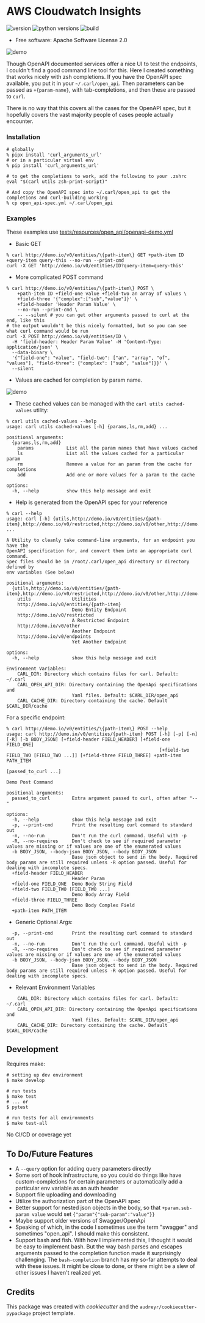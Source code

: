 # AWS Cloudwatch Insights

![version](https://img.shields.io/pypi/v/curl_arguments_url)
![python versions](https://img.shields.io/pypi/pyversions/curl_arguments_url)
![build](https://img.shields.io/github/actions/workflow/status/valmikirao/curl_arguments_url/push-workflow.yml?branch=master)

* Free software: Apache Software License 2.0

![demo](https://raw.githubusercontent.com/valmikirao/curl_arguments_url/master/assets/demo.gif)

Though OpenAPI documented services offer a nice UI to test the endpoints, I couldn't find a good command line tool for
this.  Here I created something that works nicely with zsh completions.  If you have the OpenAPI spec available, you
put it in your `~/.carl/open_api`.  Then parameters can be passed as `+{param-name}`, with tab-completions, and then
these are passed to `curl`.

There is no way that this covers all the cases for the OpenAPI spec, but it hopefully covers the vast majority people
of cases people actually encounter.

### Installation

```shell
# globally
% pipx install 'curl_arguments_url'
# or in a particular virtual env
% pip install 'curl_arguments_url'

# to get the completions to work, add the following to your .zshrc
eval "$(carl utils zsh-print-script)"

# And copy the OpenAPI spec into ~/.carl/open_api to get the completions and curl-building working
% cp open_api-spec.yml ~/.carl/open_api
```

### Examples

These examples use [tests/resources/open_api/openapi-demo.yml](tests/resources/open_api/openapi-demo.yml)

* Basic GET

```shell
% carl http://demo.io/v0/entities/\{path-item\} GET +path-item ID +query-item query-this --no-run --print-cmd
curl -X GET 'http://demo.io/v0/entities/ID?query-item=query-this'
```

* More complicated POST command

```shell
% carl http://demo.io/v0/entities/\{path-item\} POST \
    +path-item ID +field-one value +field-two an array of values \
    +field-three '{"complex":["sub","value"]}' \
    +field-header 'Header Param Value' \
    --no-run --print-cmd \
    -- --silent # you can get other arguments passed to curl at the end, like this
# the output wouldn't be this nicely formatted, but so you can see what curl command would be run
curl -X POST http://demo.io/v0/entities/ID \
  -H 'field-header: Header Param Value' -H 'Content-Type: application/json' \
  --data-binary \
  '{"field-one": "value", "field-two": ["an", "array", "of", "values"], "field-three": {"complex": ["sub", "value"]}}' \
  --silent
 ```

* Values are cached for completion by param name.

![demo](https://raw.githubusercontent.com/valmikirao/curl_arguments_url/master/assets/demo-value-completions.gif)

* These cached values can be managed with the `carl utils cached-values` utility:

```shell
% carl utils cached-values --help
usage: carl utils cached-values [-h] {params,ls,rm,add} ...

positional arguments:
  {params,ls,rm,add}
    params            List all the param names that have values cached
    ls                List all the values cached for a particular param
    rm                Remove a value for an param from the cache for completions
    add               Add one or more values for a param to the cache

options:
  -h, --help          show this help message and exit
```

* Help is generated from the OpenAPI spec for your reference

```text
% carl --help
usage: carl [-h] {utils,http://demo.io/v0/entities/{path-item},http://demo.io/v0/restricted,http://demo.io/v0/other,http://demo.io/v0/endpoints} ...

A Utility to cleanly take command-line arguments, for an endpoint you have the
OpenAPI specification for, and convert them into an appropriate curl command.
Spec files should be in /root/.carl/open_api directory or directory defined by
env variables (See below)

positional arguments:
  {utils,http://demo.io/v0/entities/{path-item},http://demo.io/v0/restricted,http://demo.io/v0/other,http://demo.io/v0/endpoints}
    utils               Utilities
    http://demo.io/v0/entities/{path-item}
                        Demo Entity Endpoint
    http://demo.io/v0/restricted
                        A Restricted Endpoint
    http://demo.io/v0/other
                        Another Endpoint
    http://demo.io/v0/endpoints
                        Yet Another Endpoint

options:
  -h, --help            show this help message and exit

Environment Variables:
    CARL_DIR: Directory which contains files for carl. Default: ~/.carl
    CARL_OPEN_API_DIR: Directory containing the OpenApi specifications and
                        Yaml files. Default: $CARL_DIR/open_api
    CARL_CACHE_DIR: Directory containing the cache. Default $CARL_DIR/cache
```

For a specific endpoint:
```text
% carl http://demo.io/v0/entities/\{path-item\} POST --help
usage: carl http://demo.io/v0/entities/{path-item} POST [-h] [-p] [-n] [-R] [-b BODY_JSON] [+field-header FIELD_HEADER] [+field-one FIELD_ONE]
                                                        [+field-two FIELD_TWO [FIELD_TWO ...]] [+field-three FIELD_THREE] +path-item PATH_ITEM
                                                        [passed_to_curl ...]

Demo Post Command

positional arguments:
  passed_to_curl        Extra argument passed to curl, often after "--"

options:
  -h, --help            show this help message and exit
  -p, --print-cmd       Print the resulting curl command to standard out
  -n, --no-run          Don't run the curl command. Useful with -p
  -R, --no-requires     Don't check to see if required parameter values are missing or if values are one of the enumerated values
  -b BODY_JSON, --body-json BODY_JSON, --body BODY_JSON
                        Base json object to send in the body. Required body params are still required unless -R option passed. Useful for dealing with incomplete specs.
  +field-header FIELD_HEADER
                        Header Param
  +field-one FIELD_ONE  Demo Body String Field
  +field-two FIELD_TWO [FIELD_TWO ...]
                        Demo Body Array Field
  +field-three FIELD_THREE
                        Demo Body Complex Field
  +path-item PATH_ITEM
```

* Generic Optional Args:

```text
  -p, --print-cmd       Print the resulting curl command to standard out
  -n, --no-run          Don't run the curl command. Useful with -p
  -R, --no-requires     Don't check to see if required parameter values are missing or if values are one of the enumerated values
  -b BODY_JSON, --body-json BODY_JSON, --body BODY_JSON
                        Base json object to send in the body. Required body params are still required unless -R option passed. Useful for dealing with incomplete specs.
```

* Relevant Environment Variables

```text
    CARL_DIR: Directory which contains files for carl. Default: ~/.carl
    CARL_OPEN_API_DIR: Directory containing the OpenApi specifications and
                        Yaml files. Default: $CARL_DIR/open_api
    CARL_CACHE_DIR: Directory containing the cache. Default $CARL_DIR/cache
```


## Development

Requires make:

```shell
# setting up dev environment
$ make develop

# run tests
$ make test
# ... or
$ pytest

# run tests for all environments
$ make test-all

```

No CI/CD or coverage yet

## To Do/Future Features

* A `--query` option for adding query parameters directly
* Some sort of hook infrastructure, so you could do things like have custom-completions for certain parameters or
    automatically add a particular env variable as an auth header
* Support file uploading and downloading
* Utilize the authorization part of the OpenAPI spec
* Better support for nested json objects in the body, so that `+param.sub-param value` would set
    `{"param"{"sub-param":"value"}}`
* Maybe support older versions of Swagger/OpenApi
* Speaking of which, in the code I sometimes use the term "swagger" and sometimes "open_api".  I should make this
    consistent.
* Support bash and fish.  With how I implemented this, I thought it would be easy to implement bash.  But the way bash
    parses and escapes arguments passed to the completion function made it surprisingly challenging.  The
    `bash-completion` branch has my so-far attempts to deal with these issues.  It might be close to done, or there
    might be a slew of other issues I haven't realized yet.

## Credits

This package was created with _cookiecutter_ and the `audreyr/cookiecutter-pypackage` project template.
